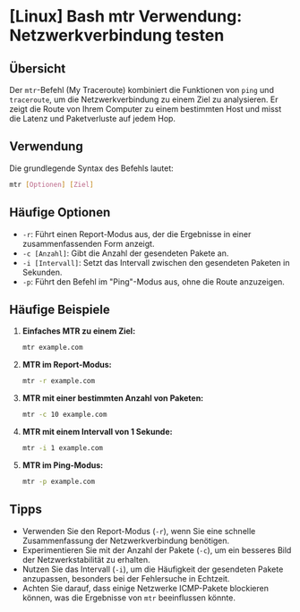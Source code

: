# [Linux] Bash mtr Verwendung: Netzwerkverbindung testen

## Übersicht
Der `mtr`-Befehl (My Traceroute) kombiniert die Funktionen von `ping` und `traceroute`, um die Netzwerkverbindung zu einem Ziel zu analysieren. Er zeigt die Route von Ihrem Computer zu einem bestimmten Host und misst die Latenz und Paketverluste auf jedem Hop.

## Verwendung
Die grundlegende Syntax des Befehls lautet:

```bash
mtr [Optionen] [Ziel]
```

## Häufige Optionen
- `-r`: Führt einen Report-Modus aus, der die Ergebnisse in einer zusammenfassenden Form anzeigt.
- `-c [Anzahl]`: Gibt die Anzahl der gesendeten Pakete an.
- `-i [Intervall]`: Setzt das Intervall zwischen den gesendeten Paketen in Sekunden.
- `-p`: Führt den Befehl im "Ping"-Modus aus, ohne die Route anzuzeigen.

## Häufige Beispiele
1. **Einfaches MTR zu einem Ziel:**
   ```bash
   mtr example.com
   ```

2. **MTR im Report-Modus:**
   ```bash
   mtr -r example.com
   ```

3. **MTR mit einer bestimmten Anzahl von Paketen:**
   ```bash
   mtr -c 10 example.com
   ```

4. **MTR mit einem Intervall von 1 Sekunde:**
   ```bash
   mtr -i 1 example.com
   ```

5. **MTR im Ping-Modus:**
   ```bash
   mtr -p example.com
   ```

## Tipps
- Verwenden Sie den Report-Modus (`-r`), wenn Sie eine schnelle Zusammenfassung der Netzwerkverbindung benötigen.
- Experimentieren Sie mit der Anzahl der Pakete (`-c`), um ein besseres Bild der Netzwerkstabilität zu erhalten.
- Nutzen Sie das Intervall (`-i`), um die Häufigkeit der gesendeten Pakete anzupassen, besonders bei der Fehlersuche in Echtzeit.
- Achten Sie darauf, dass einige Netzwerke ICMP-Pakete blockieren können, was die Ergebnisse von `mtr` beeinflussen könnte.